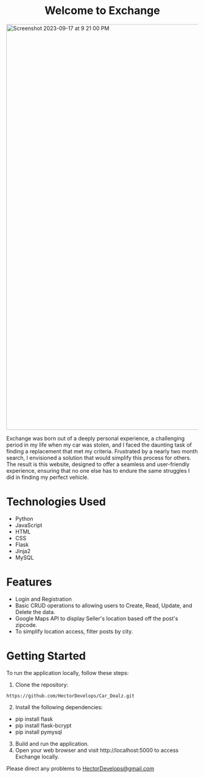 <h1 align='center'>Welcome to Exchange</h1>

<img width="1065" alt="Screenshot 2023-09-17 at 9 21 00 PM" src="https://github.com/HectorDevelops/Exchange/assets/55935722/744cdce3-a0c4-403f-a132-d2f68b018f34">


Exchange was born out of a deeply personal experience, a challenging period in my life when my car was stolen, and I faced the daunting task of finding a replacement that met my criteria. Frustrated by a nearly two month search, I envisioned a solution that would simplify this process for others. The result is this website, designed to offer a seamless and user-friendly experience, ensuring that no one else has to endure the same struggles I did in finding my perfect vehicle. 

# Technologies Used 
* Python 
* JavaScript
* HTML 
* CSS
* Flask
* Jinja2
* MySQL

# Features
* Login and Registration
* Basic CRUD operations to allowing users to Create, Read, Update, and Delete the  data.
* Google Maps API to display Seller's location based off the post's zipcode.
* To simplify location access, filter posts by city. 

# Getting Started 
To run the application locally, follow these steps:

1. Clone the repository:
```
https://github.com/HectorDevelops/Car_Dealz.git
```
2. Install the following dependencies:
* pip install flask 
* pip install flask-bcrypt
* pip install pymysql

3. Build and run the application.
4. Open your web browser and visit http://localhost:5000 to access Exchange locally.

Please direct any problems to HectorDevelops@gmail.com


